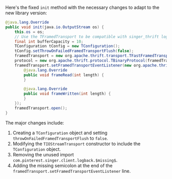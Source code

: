 Here's the fixed `init` method with the necessary changes to adapt to the new library version:

```java
@java.lang.Override
public void init(java.io.OutputStream os) {
    this.os = os;
    // Use the TFramedTransport to be compatible with singer_thrift log.
    final int bufferCapacity = 10;
    TConfiguration tConfig = new TConfiguration();
    tConfig.setThrowOnFailedFramedTransportFlush(false);
    framedTransport = new org.apache.thrift.transport.TFastFramedTransport(new TIOStreamTransport(tConfig, os));
    protocol = new org.apache.thrift.protocol.TBinaryProtocol(framedTransport);
    framedTransport.setFramedTransportEventListener(new org.apache.thrift.transport.FramedTransport.FramedTransportEventListener() {
        @java.lang.Override
        public void frameRead(int length) {
        }

        @java.lang.Override
        public void frameWritten(int length) {
        }
    });
    framedTransport.open();
}
```

The major changes include:

1. Creating a `TConfiguration` object and setting `throwOnFailedFramedTransportFlush` to `false`.
2. Modifying the `TIOStreamTransport` constructor to include the `TConfiguration` object.
3. Removing the unused import `com.pinterest.singer.client.logback.$missing$`.
4. Adding the missing semicolon at the end of the `framedTransport.setFramedTransportEventListener` line.